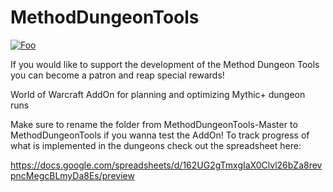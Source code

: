 # MethodDungeonTools

[![Foo](https://i.imgur.com/VqoOFgI.png)](https://www.patreon.com/methoddungeontools)

If you would like to support the development of the Method Dungeon Tools you can become a patron and reap special rewards!

World of Warcraft AddOn for planning and optimizing Mythic+ dungeon runs 

Make sure to rename the folder from MethodDungeonTools-Master to MethodDungeonTools if you wanna test the AddOn!
To track progress of what is implemented in the dungeons check out the spreadsheet here:


https://docs.google.com/spreadsheets/d/162UG2gTmxgIaX0Clvl26bZa8revpncMegcBLmyDa8Es/preview
